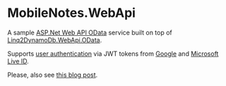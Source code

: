 # MobileNotes.WebApi

A sample [ASP.Net Web API OData](https://docs.microsoft.com/en-us/aspnet/web-api/overview/odata-support-in-aspnet-web-api/) service built on top of [Linq2DynamoDb.WebApi.OData](https://www.nuget.org/packages/Linq2DynamoDb.WebApi.OData/).

Supports [user authentication](https://github.com/scale-tone/linq2dynamodb/blob/master/Samples/MobileNotes/MobileNotes.OAuth/AuthRoutine.cs) via JWT tokens from [Google](https://github.com/scale-tone/linq2dynamodb/blob/master/Samples/MobileNotes/MobileNotes.OAuth/GoogleJwtParser.cs) and [Microsoft Live ID](https://github.com/scale-tone/linq2dynamodb/blob/master/Samples/MobileNotes/MobileNotes.OAuth/LiveIdJwtParser.cs).

Please, also see [this blog post](https://scale-tone.github.io/2017/04/13/dynamodb-webapi-odata-practice).
